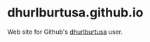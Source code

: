 # dhurlburtusa.github.io

Web site for Github's [dhurlburtusa](https://dhurlburtusa.github.io/) user.
